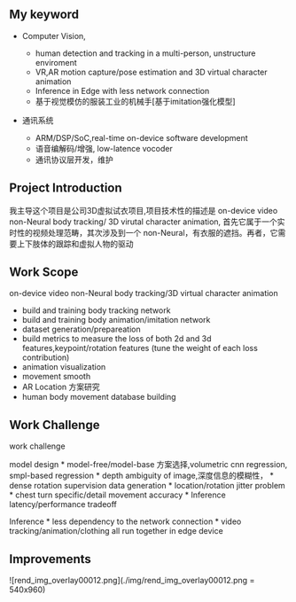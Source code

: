 ## My keyword

+ Computer Vision,
    + human detection and tracking in a multi-person, unstructure enviroment
    + VR,AR motion capture/pose estimation and 3D virtual character animation
    + Inference in Edge with less network connection
    + 基于视觉模仿的服装工业的机械手[基于imitation强化模型]

+ 通讯系统
    + ARM/DSP/SoC,real-time on-device software development
    + 语音编解码/增强, low-latence vocoder
    + 通讯协议层开发，维护

## Project Introduction

我主导这个项目是公司3D虚拟试衣项目,项目技术性的描述是 on-device video non-Neural body tracking/ 3D virutal character animation,
首先它属于一个实时性的视频处理范畴，其次涉及到一个 non-Neural，有衣服的遮挡。再者，它需要上下肢体的跟踪和虚拟人物的驱动

## Work Scope

on-device video non-Neural body tracking/3D virtual character animation

- build and training body tracking network
- build and training body animation/imitation network
- dataset generation/prepareation
- build metrics to measure the loss of both 2d and 3d features,keypoint/rotation features (tune the weight of each loss contribution)
- animation visualization
- movement smooth
- AR Location 方案研究
- human body movement database building

## Work Challenge

work challenge

model design
	* model-free/model-base 方案选择,volumetric cnn regression, smpl-based regression
	* depth ambiguity of image,深度信息的模糊性，
	* dense rotation supervision data generation
	* location/rotation jitter problem
	* chest turn specific/detail movement accuracy
	* Inference latency/performance tradeoff

Inference
	* less dependency to the network connection
	* video tracking/animation/clothing all run together in edge device

## Improvements
![rend_img_overlay00012.png](./img/rend_img_overlay00012.png = 540x960)


